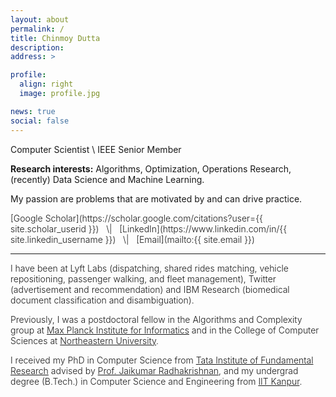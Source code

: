 ```yaml
---
layout: about
permalink: /
title: Chinmoy Dutta
description:
address: >

profile:
  align: right
  image: profile.jpg

news: true
social: false
---
```


Computer Scientist \\
IEEE Senior Member

<b>Research interests:</b> Algorithms, Optimization, Operations Research, (recently) Data Science and Machine Learning.


My passion are problems that are motivated by and can drive practice.

<span style="font-weight: 300;">
[Google Scholar](https://scholar.google.com/citations?user={{ site.scholar_userid }})  &nbsp; \| &nbsp; [LinkedIn](https://www.linkedin.com/in/{{ site.linkedin_username }}) &nbsp; \| &nbsp; [Email](mailto:{{ site.email }})

***

I have been at Lyft Labs (dispatching, shared rides matching, vehicle repositioning, passenger walking, and fleet management), Twitter (advertisement and recommendation) and IBM Research (biomedical document classification and disambiguation).


Previously, I was a postdoctoral fellow in the Algorithms and Complexity group at [Max Planck Institute for Informatics](https://www.mpi-inf.mpg.de/home/) and in the College of Computer Sciences at [Northeastern University](https://www.northeastern.edu/).

I received my PhD in Computer Science from [Tata Institute of Fundamental Research](https://www.tifr.res.in/) advised by [ Prof. Jaikumar Radhakrishnan](https://en.wikipedia.org/wiki/Jaikumar_Radhakrishnan), and my undergrad degree (B.Tech.) in Computer Science and Engineering from [IIT Kanpur](http://www.iitk.ac.in/).
